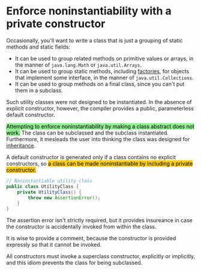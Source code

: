 # Enforce noninstantiability with a private constructor

Occasionally, you'll want to write a class that is just a grouping of static methods and static fields:

* It can be used to group related methods on primitive values or arrays, in the manner of ```java.lang.Math``` or ```java.util.Arrays```.
* It can be used to group static methods, including [factories](01_static_factory_methods.md), for objects that implement some interface, in the manner of ```java.util.Collections```.
* It can be used to group methods on a final class, since you can't put them in a subclass.

Such utility classes were not designed to be instantiated. In the absence of explicit constructor, however, the compiler provides a public, parameterless default constructor.

<mark style="background-color: lightgreen">Attempting to enforce noninstantiability by making a class abstract does not work.</mark> The class can be subclassed and the subclass instantiated. Furthermore, it mesleads the user into thinking the class was designed for [inheritance](../04_Classes_and_Interfaces/19_design_and_document_for_inheritance_or_else_prohibit_it.md).

A default constructor is generated only if a class contains no explicit constructors, so <mark style="background-color: #ffcc00">a class can be made noninstantiable by including a private constructor.</mark>

```java
// Noninstantiable utility class
public class UtilityClass {
    private UtilityClass() {
        throw new AssertionError();
    }
}
```

The assertion error isn't strictly required, but it provides insureance in case the constructor is accidentally invoked from within the class.

It is wise to provide a comment, because the constructor is provided expressly so that it cannot be invoked.

All constructors must invoke a superclass constructor, explicitly or implicitly, and this idiom prevents the class for being subclassed.
